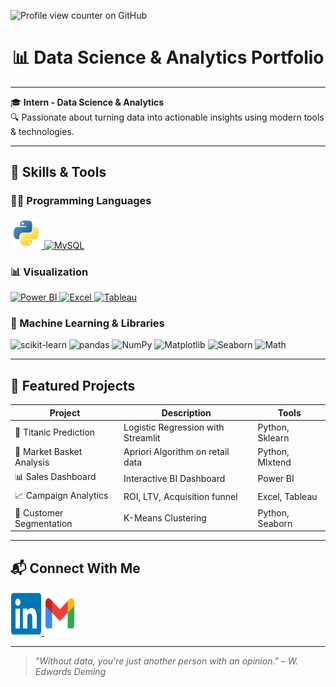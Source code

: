 ![Profile view counter on GitHub](https://komarev.com/ghpvc/?username=akashbakshi999)

<h1 align="center">📊 Data Science & Analytics Portfolio</h1>

---

🎓 **Intern - Data Science & Analytics**  
🔍 Passionate about turning data into actionable insights using modern tools & technologies.

---

## 🧰 Skills & Tools

### 👨‍💻 Programming Languages 
<p align="left">
  <a href="https://www.python.org/" target="_blank">
    <img src="https://raw.githubusercontent.com/devicons/devicon/master/icons/python/python-original.svg" alt="Python"width="50" height="50"/>
  </a>
  <a href="https://www.mysql.com/" target="_blank">
    <img src="https://www.zend.com/sites/default/files/image/2020-04/image-blog-mysql-php.jpg" alt="MySQL" width="50" height="50"/>
  </a>
</p>

### 📊 Visualization  
<a href="https://powerbi.microsoft.com/" target="_blank">
   <img src="https://wakkeit.com/wp-content/uploads/2023/11/pOWERbi-1024x1024.jpg" alt="Power BI" width="50" height="50">
  </a>
  <a href="https://www.microsoft.com/en-us/microsoft-365/excel" target="_blank">
    <img src="https://encrypted-tbn0.gstatic.com/images?q=tbn:ANd9GcR2RWZ7V2diTnBA5Q83-gITM0hCN9TTawpH0A&s" alt="Excel" width="50" height="50"/>
  </a>
  <a href="https://www.tableau.com/" target="_blank">
    <img src="https://1000logos.net/wp-content/uploads/2022/03/Tableau-Logo.jpg" alt="Tableau" width="50" height="50" />
  </a>

### 🧠 Machine Learning & Libraries  
![scikit-learn](https://img.shields.io/badge/-Scikit--Learn-F7931E?style=flat&logo=scikit-learn&logoColor=white)
![pandas](https://img.shields.io/badge/-Pandas-150458?style=flat&logo=pandas&logoColor=white)
![NumPy](https://img.shields.io/badge/-NumPy-013243?style=flat&logo=numpy&logoColor=white)
![Matplotlib](https://img.shields.io/badge/-Matplotlib-11557C?style=flat&logo=plotly&logoColor=white)
![Seaborn](https://img.shields.io/badge/-Seaborn-47B8E0?style=flat)
![Math](https://img.shields.io/badge/-Math-FFD43B?style=flat)

---

## 🚀 Featured Projects

| Project | Description | Tools |
|--------|-------------|-------|
| 🎯 Titanic Prediction | Logistic Regression with Streamlit | Python, Sklearn |
| 🛒 Market Basket Analysis | Apriori Algorithm on retail data | Python, Mlxtend |
| 📊 Sales Dashboard | Interactive BI Dashboard | Power BI |
| 📈 Campaign Analytics | ROI, LTV, Acquisition funnel | Excel, Tableau |
| 👥 Customer Segmentation | K-Means Clustering | Python, Seaborn |

---

## 📬 Connect With Me

<a href="https://www.linkedin.com/in/akashbakshi999/" target="_blank">
  <img src="https://raw.githubusercontent.com/devicons/devicon/master/icons/linkedin/linkedin-original.svg" alt="LinkedIn" width="50" height="70">
</a>

<a href="mailto:akash.bakshi999@gmail.com">
  <img src="https://raw.githubusercontent.com/github/explore/8f19e4dbbf13418dc1b1d58bb265953553c15a46/topics/gmail/gmail.png" alt="Email" width="50" height="70">
</a>

---

> *"Without data, you're just another person with an opinion." – W. Edwards Deming*

